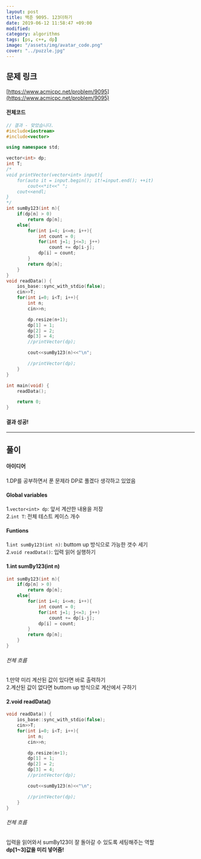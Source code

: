 ```yaml
---
layout: post
title: 백준 9095. 123더하기
date: 2019-06-12 11:58:47 +09:00
modified: 
category: algorithms
tags: [ps, c++, dp]
image: "/assets/img/avatar_code.png"
cover: "../puzzle.jpg"
---
```


## 문제 링크<br>
 [https://www.acmicpc.net/problem/9095](https://www.acmicpc.net/problem/9095)<br>

#### 전체코드<br>
```cpp
// 결과 - 맞았습니다.
#include<iostream>
#include<vector>

using namespace std;

vector<int> dp;
int T;
/*
void printVector(vector<int> input){
    for(auto it = input.begin(); it!=input.end(); ++it)
        cout<<*it<<" ";
    cout<<endl;
}
*/
int sumBy123(int n){
    if(dp[n] > 0)
        return dp[n];
    else{
        for(int i=4; i<=n; i++){
            int count = 0;
            for(int j=1; j<=3; j++)
                count += dp[i-j];
            dp[i] = count;
        }
        return dp[n];
    }
}
void readData() {
    ios_base::sync_with_stdio(false);
    cin>>T;
    for(int i=0; i<T; i++){
        int n;
        cin>>n;

        dp.resize(n+1);
        dp[1] = 1;
        dp[2] = 2;
        dp[3] = 4;
        //printVector(dp);

        cout<<sumBy123(n)<<"\n";

        //printVector(dp);
    }
}

int main(void) {
    readData();

    return 0;
}
```

#### 결과 성공!<br>

---

## 풀이<br>

#### 아이디어 <br>
1.DP를 공부하면서 푼 문제라 DP로 풀겠다 생각하고 있었음<br>

#### Global variables<br>
1.`vector<int> dp`: 앞서 계산한 내용을 저장<br>
2.`int T`: 전체 테스트 케이스 개수<br>

#### Funtions<br>
1.`int sumBy123(int n)`: buttom up 방식으로 가능한 갯수 세기<br>
2.`void readData()`: 입력 읽어 실행하기<br>

#### 1.int sumBy123(int n)<br>
```cpp
int sumBy123(int n){
    if(dp[n] > 0)
        return dp[n];
    else{
        for(int i=4; i<=n; i++){
            int count = 0;
            for(int j=1; j<=3; j++)
                count += dp[i-j];
            dp[i] = count;
        }
        return dp[n];
    }
}
```

###### 전체 흐름<br>
1.만약 미리 계산된 값이 있다면 바로 출력하기<br>
2.계산된 값이 없다면 buttom up 방식으로 계산에서 구하기<br>

#### 2.void readData()<br>
```cpp
void readData() {
    ios_base::sync_with_stdio(false);
    cin>>T;
    for(int i=0; i<T; i++){
        int n;
        cin>>n;

        dp.resize(n+1);
        dp[1] = 1;
        dp[2] = 2;
        dp[3] = 4;
        //printVector(dp);

        cout<<sumBy123(n)<<"\n";

        //printVector(dp);
    }
}
```

###### 전체 흐름<br>
입력을 읽어와서 sumBy123이 잘 돌아갈 수 있도록 세팅해주는 역할<br>
**dp[1~3]값을 미리 넣어줌!**<br>